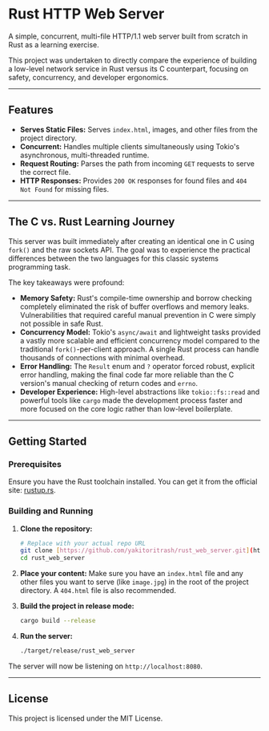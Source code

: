 # Rust HTTP Web Server

A simple, concurrent, multi-file HTTP/1.1 web server built from scratch in Rust as a learning exercise.

This project was undertaken to directly compare the experience of building a low-level network service in Rust versus its C counterpart, focusing on safety, concurrency, and developer ergonomics.

---

## Features

* **Serves Static Files:** Serves `index.html`, images, and other files from the project directory.
* **Concurrent:** Handles multiple clients simultaneously using Tokio's asynchronous, multi-threaded runtime.
* **Request Routing:** Parses the path from incoming `GET` requests to serve the correct file.
* **HTTP Responses:** Provides `200 OK` responses for found files and `404 Not Found` for missing files.

---

## The C vs. Rust Learning Journey

This server was built immediately after creating an identical one in C using `fork()` and the raw sockets API. The goal was to experience the practical differences between the two languages for this classic systems programming task.

The key takeaways were profound:

* **Memory Safety:** Rust's compile-time ownership and borrow checking completely eliminated the risk of buffer overflows and memory leaks. Vulnerabilities that required careful manual prevention in C were simply not possible in safe Rust.
* **Concurrency Model:** Tokio's `async/await` and lightweight tasks provided a vastly more scalable and efficient concurrency model compared to the traditional `fork()`-per-client approach. A single Rust process can handle thousands of connections with minimal overhead.
* **Error Handling:** The `Result` enum and `?` operator forced robust, explicit error handling, making the final code far more reliable than the C version's manual checking of return codes and `errno`.
* **Developer Experience:** High-level abstractions like `tokio::fs::read` and powerful tools like `cargo` made the development process faster and more focused on the core logic rather than low-level boilerplate.

---

## Getting Started

### Prerequisites

Ensure you have the Rust toolchain installed. You can get it from the official site: [rustup.rs](https://rustup.rs/).

### Building and Running

1.  **Clone the repository:**
    ```bash
    # Replace with your actual repo URL
    git clone [https://github.com/yakitoritrash/rust_web_server.git](https://github.com/yakitoritrash/rust_web_server.git)
    cd rust_web_server
    ```

2.  **Place your content:**
    Make sure you have an `index.html` file and any other files you want to serve (like `image.jpg`) in the root of the project directory. A `404.html` file is also recommended.

3.  **Build the project in release mode:**
    ```bash
    cargo build --release
    ```

4.  **Run the server:**
    ```bash
    ./target/release/rust_web_server
    ```

The server will now be listening on `http://localhost:8080`.

---

## License

This project is licensed under the MIT License.
